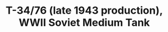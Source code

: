 ---
layout: product
title: "Т-34/76 (late 1943 production), WWII Soviet Medium Tank"
price: "4000" 
desc: "N/A"
img_path: "/assets/img/ICM 35366.webp"
brand: "N/A"
available: false
special_offer: false
new: true
soon: false
cat: "010000"
subcat: "013600"
subsubcat: "0N/A"
sifra: "ICM 35366"
popular: false
---